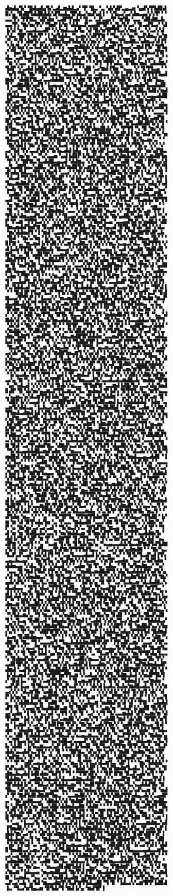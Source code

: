 ▟▅▟▄▜▞▝█▟▄▟▄▜▞▃▟▃▆▟▟▃▞▝▛▝█▃▝▃▝▟▞▟▛▃▄▃▅▝▄▟▚▜▜▟▉▟▉▞▄▝▉▟█▜▟▟█▟▟▞▟▜▄▟▃▜▛▟▃▞▅▟▚▟▐▝▝▞▙▃▞▃▞▟▅▃▄▞▞▞▛▝▝▃▃▜▚▝▛▛▇▃▝▟▛▟▅▝▃▟▛▜▚▟▞▝▊▃▝▃▛▃▄▞▛▝▆▜▙▝▃▃▝▟▉▟▇▃▙▃▃▜▚▝▇▞▅▞▛▞▝▜▅▛▐▞▆▝▟▟▄▃▛▃▄▟▛▜▛▝▄▜▄▜▞▃▞▝▊▃▟▜▃▞▝▟▐▞▟▝▅▝▃▃▟▃▃▟▛▝▞▞▅▟▃▃▙▜▄▝▟▝▉▞▅▜▛▜▜▃▞▞▅▟▝▃▝▞▃▞▞▟▞▟▃▝█▛▐▜▟▞▛▝▐▝▅▜▟▟▃▝▚▃▅▞▞▟▛▛▇▝▝▜▄▝▞▝▅▞▚▃▛▟▅▃▚▞▆▞▚▝▚▜▝▟▆▜▞▃▞▝█▜▅▜▄▟▜▟▄▜▞▞▅▞▞▝▄▜▄▃▜▜▄▟▇▃▚▟▅▃▞▟▐▜▝▞▙▜▄▞▞▃▜▃▛▟▞▞▛▜▚▝▃▃▆▟▇▟▞▞▟▃▟▃▆▛▐▜▃▃▞▃▆▟▐▜▞▝▇▜▄▞▝▜▄▞▆▝▄▃▅▟▇▞▃▃▅▞▃▞▜▞▆▝▊▞▃▝▆▞▜▃▝▜▟▝▊▟▄▝▄▃▙▃▞▛▇▝▟▃▝▃▅▜▃▟▐▝▛▃▜▜▚▞▜▞▝▟▆▃▆▝▉▝▊▝▛▟▇▜▝▞▃▃▜▟▐▞▝▃▄▝▚▞▝▝▆▝▞▃▃▝▚▟▞▝▄▟▝▟▐▝▜▟▐▟▟▃▝▝▝▟▜▝▜▜▚▟▃▝▊▜▙▞▅▟▝▃▙▟▇▞▜▟▛▝▞▃▟▟▐▟▉▞▄▜▙▞▙▃▃▞▄▝▝▟█▝▃▞▆▟▐▜▅▝▚▃▃▝▞▝▊▜▜▃▄▝▝▝▅▜▝▜▙▝▇▞▝▜▟▝▅▟▄▝▅▃▃▟▆▃▛▃▝▃▆▃▃▝▞▛▐▃▛▛▐▜▝▟▜▜▜▜▄▟▆▟▞▝▟▟▊▛▇▃▞▃▃▟▟▟▉▝▜▝▞▟▆▝█▝▇▜▝▝▟▟▜▟▊▜▞▝▞▝▊▟▞▜▄▃▜▝▃▟▇▟█▞▄▟▜▝▐▃▄▃▄▝▟▝▅▝▊▟▄▟▝▟▐▟▐▞▃▝▊▜▄▃▅▟▅▜▃▃▙▟▉▝▞▃▞▜▃▜▝▞▆▞▄▝▉▞▝▟▞▞▃▝▉▃▟▜▞▟█▟▞▟▉▟▝▜▛▃▜▟█▃▜▟▊▞▅▟▐▜▟▟▃▃▝▞▙▜▜▃▜▜▙▜▞▝▞▝▆▃▛▜▅▝▇▝▐▃▜▝▞▞▆▝▚▝▅▝▞▃▄▃▟▟█▟▛▃▅▝█▞▙▃▙▞▞▞▜▝▉▟▉▃▜▃▞▞▆▞▟▟▃▟▆▜▞▞▆▝▛▜▚▟█▝▇▜▚▝▃▞▞▟▆▜▃▟▃▝▅▃▚▝▃▝▃▟▇▝▃▜▛▃▟▝▟▜▞▃▝▝▆▃▆▜▞▜▜▝▇▟▄▞▄▟█▜▜▞▜▞▞▞▟▝▉▝▊▞▆▞▞▞▆▟▛▝▞▜▚▞▚▞▚▜▜▛▐▝█▟▄▟▝▝▚▝▊▝▝▃▃▃▜▃▛▃▅▞▄▝▜▝█▃▞▝▛▜▞▜▃▝▊▟▉▞▆▃▃▞▚▞▞▟▇▟▜▜▃▝▛▟▜▟▞▃▅▛▇▜▟▝▅▃▆▜▜▝▊▝▄▟▟▞▙▝▜▞▜▃▞▞▄▜▚▝▝▞▝▝█▞▆▝▆▜▃▟▉▟▉▜▞▞▜▝▉▜▅▃▝▞▝▜▙▟▅▜▟▝▄▃▟▝▅▜▙▝▛▟▛▟▅▟▉▟▞▝▄▝▛▜▜▝▚▝▉▝▆▞▚▜▝▟▄▟▜▜▛▝▇▝▝▟▉▞▄▜▛▝▜▝▃▃▞▞▛▃▙▜▜▜▙▞▃▟▛▟▐▝▇▝▅▟▚▞▙▝▅▜▟▃▄▜▟▟▛▝▛▟▃▞▛▛▇▟▛▞▟▞▅▜▜▛▇▜▅▟▉▞▛▞▛▝▊▝▉▞▙▃▅▞▃▝▝▝▇▞▟▟▐▝▆▞▚▜▅▞▞▃▜▃▟▝▜▜▞▞▛▝▛▝▊▜▅▜▟▃▟▟▝▞▜▜▞▃▝▞▞▝▞▃▞▜▟▝▛▞▃▃▛▟▛▞▜▞▙▃▟▟▐▟▄▝▜▝▟▞▟▛▐▃▅▝▇▟█▃▄▞▛▝▅▞▄▛▇▃▙▝▟▝▅▞▅▝▃▝▚▞▃▃▅▝▄▟▐▟▉▛▐▞▙▟▚▟▃▜▄▞▛▟▆▟▞▜▞▟▞▃▆▟█▜▅▝▛▝▞▝▇▛▇▃▜▃▟▟█▃▄▃▟▝▟▟▆▃▝▞▞▜▙▞▞▟▛▝▚▟█▝▚▟█▝▐▛▇▃▞▟▃▜▃▟█▜▄▃▚▟█▃▝▟▜▜▟▞▆▟▉▜▞▃▆▜▚▝▇▞▚▞▛▜▜▞▄▝▅▞▙▝▞▝▛▞▜▟▚▟▄▜▟▃▃▜▜▃▚▜▅▜▝▃▃▞▝▞▛▞▝▜▛▟▃▃▜▟█▜▄▜▞▟▟▛▐▝▟▃▟▝▊▝▝▟▃▟▝▜▚▜▜▟█▞▙▜▙▟▛▝▝▟▐▟▃▞▟▞▝▃▟▜▝▃▆▟█▝▊▞▝▞▄▃▞▝▞▛▐▜▄▃▆▟▇▟▚▞▚▞▛▃▝▞▟▜▃▝▅▝█▝▅▟▞▟▜▝▉▜▙▝▛▟▄▃▙▜▃▞▚▟▄▜▚▟▚▃▙▝█▝▉▟▛▞▙▝▚▟▉▜▙▛▐▞▛▃▜▃▟▟▇▃▝▃▞▟▟▟▇▝▄▛▐▟▐▟▅▝▚▃▞▝▄▟▇▞▝▃▛▟█▝█▞▜▞▝▃▅▝▐▞▚▝█▃▄▞▙▞▄▟▃▛▐▃▙▝▉▃▅▟▇▃▟▜▙▝▃▟▝▜▄▜▝▟█▟▝▝▛▃▟▞▞▞▆▝▚▝▟▃▆▝▐▜▟▝▞▃▚▜▜▃▛▝▜▃▅▟▄▜▛▜▜▝▅▝▇▃▜▛▇▟▃▟▜▃▄▜▚▜▞▝▛▜▝▜▚▞▞▟▆▟▆▝▃▛▇▝▆▞▃▞▟▝▝▃▄▝▝▝▉▝▚▝▜▟▜▃▝▟▝▟▆▟▆▟▝▃▃▝▞▟▊▝▇▟▇▝▅▃▅▝▞▝█▃▙▜▞▃▅▝▛▛▐▜▜▟▞▟▅▃▄▟▜▃▞▟▉▝▞▝▉▃▄▞▄▞▙▟▅▞▟▞▙▝▇▞▄▟█▞▚▟▆▝▛▃▟▝▚▞▛▝▛▃▆▝▜▜▜▃▞▞▞▝▞▞▅▜▚▜▟▟▊▝▚▜▙▟▜▃▄▝▃▃▄▟▜▟▚▞▅▟█▟▝▟▊▜▅▃▅▟▟▜▅▛▇▝▉▃▟▜▜▟▚▞▛▃▜▟▃▛▇▝▅▜▄▃▟▝▉▜▙▝▛▟▞▜▟▝▞▟▃▝▆▞▟▟▅▟▜▝▐▝▆▟▝▃▄▟▞▞▃▜▟▜▙▞▟▟▅▝▞▟▆▝▊▝▞▜▙▟▇▜▛▟▛▃▙▝▉▟▝▝▆▞▃▜▅▝▐▞▄▝▆▝▄▃▝▛▐▃▟▝▜▝▇▟▜▞▃▜▟▜▞▟▅▜▅▃▄▝█▞▝▝▊▛▇▝▃▝▆▃▅▟▐▞▛▟▊▞▞▃▆▜▃▟▇▃▜▝▉▞▞▞▆▃▚▃▄▃▛▟▃▝█▟▜▜▜▝▞▟▐▃▙▜▜▜▙▝▄▟▇▃▙▝▇▃▃▞▞▝▟▟▜▞▞▝▚▃▄▃▜▝▃▟▝▟▄▟▆▝▆▟▊▟▊▝▇▜▄▝▃▝█▝▄▟▉▜▛▞▃▃▅▟▚▃▙▞▙▜▝▟▜▝▃▜▜▞▙▟▅▞▃▞▛▟▄▟▉▝▆▝▃▟▇▟▜▜▜▝▃▝▜▝▅▟█▟▟▜▝▞▛▞▄▞▄▝▛▟▚▟▅▝▛▜▙▛▇▝█▝▃▜▄▝▝▟▜▝▅▝▊▝▅▟▜▟▊▝▅▟▟▞▄▃▃▞▃▝▃▃▞▞▛▝▟▞▙▟█▜▅▟▝▝▆▟▝▛▇▞▟▝▄▟▉▟▊▜▄▃▄▝▟▟▅▜▞▝▝▝▚▝▚▜▞▝▇▝▛▜▙▛▐▜▜▟▝▛▐▃▞▛▇▞▙▝▃▝▄▟▆▃▚▟▅▝▞▜▛▝▃▜▝▝▝▞▆▃▟▜▞▝█▝▅▟▝▟▜▛▐▞▙▛▇▝▃▝▅▃▆▞▟▞▚▟▟▞▜▝▃▃▙▟▜▃▛▞▛▟▉▟▃▟▜▝▚▜▅▃▞▝▜▛▐▟▞▞▃▃▙▟▛▝▇▟▞▃▟▞▞▟▐▜▛▃▜▟▟▃▟▝▜▃▜▞▃▟█▝▅▜▜▝▟▃▙▟▟▃▄▜▅▃▄▟▚▃▄▞▆▞▟▝▐▃▝▜▛▟▐▝▝▝▉▟▐▛▐▜▄▞▜▃▛▝▜▜▞▞▆▟▚▟▞▝█▟▚▞▟▝▞▟▇▝▄▜▚▞▆▜▚▃▛▝▊▟▇▃▃▞▛▜▚▛▐▝▐▃▃▞▞▝▅▃▅▟▉▞▃▟▊▝▛▝▉▟▄▜▙▟▞▝▄▞▄▛▇▟▆▝▆▃▛▟▃▟█▃▙▜▞▜▝▜▜▞▚▞▛▃▆▞▙▟▛▝▊▞▅▟▜▜▙▟▊▝▐▜▜▟▜▟▅▃▝▃▜▃▝▜▛▟▅▝▜▛▇▞▛▟▉▜▟▟▜▝▅▟▐▜▃▟▛▞▛▞▝▝▛▃▛▟▝▞▛▝▛▟▄▜▅▝▞▝▚▞▝▞▚▛▐▟█▝▅▞▛▜▄▝▇▜▙▝▉▃▃▜▞▜▃▜▜▝▅▟▅▟▉▟▜▝▊▞▆▝▊▝▚▃▝▟▇▟▞▟▝▃▜▞▞▝▆▃▙▜▅▃▟▟▃▜▙▟▊▟▝▟▜▃▝▜▞▞▆▃▚▜▃▃▟▟▄▞▅▞▛▜▝▟▞▟▝▝▇▞▝▟▇▜▅▝▊▞▝▝▉▜▛▃▝▜▜▞▝▞▙▝▟▝▛▟▝▝▄▟█▜▄▃▞▟▟▟▝▞▆▟▇▞▚▝▛▟▉▞▛▃▝▃▞▝▃▜▞▟▉▟▚▟▄▝▉▝▞▜▟▜▅▞▆▝▉▞▛▃▟▝▊▞▃▟▆▞▜▟▇▜▝▃▅▟▛▜▄▝▞▟▄▃▆▟█▜▛▟▟▟▅▝▃▃▅▟▜▞▙▟▃▞▙▝▄▝▚▟▟▃▙▟▐▜▛▝▃▃▜▞▝▝▊▝▞▃▚▞▟▝▜▟█▟▜▛▐▃▛▜▟▃▆▛▐▜▜▜▃▝▇▝▊▜▜▝▛▝▇▃▅▜▄▝▞▜▞▃▆▝▄▜▄▃▙▞▝▞▛▝▛▜▙▝▄▃▅▃▞▃▜▟▚▃▆▟▆▝▛▜▞▃▟▞▃▞▟▞▚▞▜▃▚▛▇▝▟▝▆▟▇▜▅▃▆▜▝▞▄▞▟▝▐▝▅▜▞▟▞▞▟▃▛▞▙▟▞▝▜▜▞▟▄▃▞▜▅▝▛▝▊▞▝▃▟▝▊▃▙▝▐▞▙▟▞▟▞▟▇▞▜▛▇▟▅▃▚▞▄▃▞▝▛▜▄▝▟▛▇▞▞▟▟▟▆▛▐▜▞▛▐▞▛▝▉▜▚▟▝▝▝▟▛▝▚▜▞▃▛▝▉▟▇▞▚▟▟▟▜▟▟▟▞▞▃▛▇▜▞▞▙▟▊▟▃▜▜▞▚▝▆▟▄▃▚▜▞▞▟▃▟▝▟▝▐▜▛▃▅▞▆▜▛▜▙▜▚▝▞▝▐▞▄▃▟▃▚▟▝▞▛▜▝▝▄▟▐▝▛▃▅▟▃▛▐▝▊▞▅▃▛▞▚▝▞▟▉▞▞▟▇▞▅▛▇▞▃▞▄▝▇▝▚▝▝▃▙▞▙▜▜▛▐▃▙▜▄▜▅▃▃▟▜▞▃▃▟▃▟▃▆▟█▃▙▝▅▟▆▞▜▛▇▝▄▞▚▟▃▟▝▞▞▞▟▝▟▝▊▟▞▞▅▃▃▝▉▜▅▛▇▝▃▃▆▟▐▟█▞▙▞▃▃▞▟▄▜▅▟▊▟▛▝█▝▟▞▅▞▄▃▆▃▛▜▜▃▆▃▞▜▃▝▅▟▅▟▝▛▐▟▚▝▉▜▜▜▃▜▃▝▆▜▚▃▃▃▚▃▅▃▚▞▟▃▆▜▜▟▐▟▞▜▄▞▝▞▚▃▝▛▐▃▙▜▟▟▆▝▝▃▜▞▚▞▄▜▛▃▅▝█▝▝▟▉▛▐▞▞▃▄▟▝▞▝▃▆▟█▛▇▜▚▝▅▛▇▝▊▟▉▃▅▟▐▃▚▜▟▟▟▟▟▝▐▟▅▝▃▃▅▜▞▟▟▃▄▝▐▃▙▃▞▃▙▜▝▃▄▟▉▜▞▜▜▝▆▟█▟█▟▝▝█▜▅▝▃▟▅▝▞▟▇▞▜▜▅▟▃▟▆▟▐▟▝▟▜▞▆▝▃▞▆▜▛▛▇▝▚▟▞▜▚▞▅▝▜▝▉▞▆▟▆▟▞▞▛▞▄▜▄▞▄▛▇▃▄▞▆▜▙▝▟▃▙▟▟▟▝▝▆▞▙▟▅▜▅▝▐▃▛▝▞▞▛▟▃▃▛▟▜▃▞▝▚▞▟▝▐▟▚▟▛▃▟▜▚▞▃▜▞▃▛▝▊▞▃▃▝▃▚▟▆▜▝▟▆▟▛▟▊▝▊▟▄▟▞▜▜▝▅▃▅▞▙▜▛▃▛▝▟▃▙▃▆▜▝▝▃▞▝▟▝▝▜▞▞▟▇▃▄▛▇▟▝▟▄▞▃▃▅▞▟▟▞▜▛▝▟▃▛▟▇▃▞▃▆▝▄▞▝▜▜▝▇▞▝▜▜▞▄▞▙▜▄▜▝▜▜▜▄▟▄▛▇▜▟▞▚▝▛▟█▟█▟▜▃▚▜▟▞▆▝▟▃▛▞▟▟▐▞▝▞▚▃▙▟▃▟▛▃▜▟▟▞▅▟▚▟▟▞▞▞▆▟▝▃▃▞▄▟▄▝▇▝▉▟▝▃▞▜▚▟▅▛▇▃▝▟▇▟▚▃▞▟▞▜▄▝▟▜▟▜▝▟▄▟▉▞▅▝▆▞▃▝█▞▙▜▄▝▜▞▟▃▄▟▟▟█▃▅▟▚▟▅▝▛▝▅▃▃▝▐▞▜▝▝▝▇▞▝▜▅▞▞▝▟▃▟▞▞▞▅▜▞▜▅▟▉▟▝▟▟▞▛▟▅▞▚▟▟▞▄▝▛▜▛▞▆▝▉▃▚▛▐▝▞▝▊▟▄▜▅▟▃▃▄▃▟▟▊▝▐▞▞▜▃▞▝▝▝▝▃▟▇▝▚▜▟▜▞▝▜▜▄▞▆▃▚▟▐▜▜▟▐▟▞▝▅▝▟▟▚▜▚▞▝▃▃▃▞▜▛▝▟▟▇▝▞▜▅▞▜▞▄▜▅▞▄▜▃▃▆▜▟▜▚▟▊▝▉▜▚▟█▟▚▝▅▝▃▜▙▞▞▃▞▞▙▟▜▝▛▝▆▛▇▜▄▃▃▝█▟▞▝▟▃▚▝█▟▛▝█▝▄▜▙▝▚▝▄▜▙▝▜▃▜▝▟▟▆▟▚▜▜▟▅▛▐▟▛▟▇▃▛▝▄▞▙▝█▟▞▛▐▟▝▟▄▟█▟▝▝▚▝▄▜▜▃▅▟▝▝▇▜▛▃▚▛▇▃▄▜▞▃▅▟▃▟▐▞▙▜▚▟▝▟▆▃▝▟█▝▄▟▆▞▆▃▅▟▇▞▝▃▜▟▝▃▙▝▛▝▝▞▞▜▟▝▜▞▝▝█▟▞▟▛▟▄▝▅▟▜▟▆▝▄▃▜▟▆▟▃▟▞▟▞▟▐▟▉▟▐▞▆▞▚▞▝▟▊▝▚▝▝▃▜▞▅▝▆▟▉▝▇▜▞▃▝▟▟▃▝▜▜▜▛▞▙▃▙▞▟▝▃▞▟▜▃▞▞▜▙▜▞▝▞▟▐▞▃▟█▃▚▝█▟▊▞▝▜▚▞▆▜▜▟█▞▄▞▝▜▙▞▄▛▇▛▇▃▚▞▚▝▆▝▚▜▙▟▅▟▜▟▉▜▚▝▐▞▃▃▆▟▛▞▛▟▊▜▄▞▄▜▃▞▝▞▝▟▝▟▆▝▞▟▆▟▛▝▞▞▄▃▚▃▜▝▄▜▞▞▛▞▟▟▝▟▞▞▜▜▙▞▛▃▛▃▜▟▃▃▆▟▄▝▞▃▜▞▛▝▛▝▉▛▇▜▙▝▅▃▜▝▝▟▜▟▅▝▅▃▝▞▝▝▄▝▝▜▞▜▛▜▄▝▛▛▇▜▜▟▅▜▛▃▃▞▝▞▛▟▄▃▞▜▜▟█▝▐▞▆▝▆▝▟▝▉▜▚▟▄▜▅▝▃▝▛▃▃▝▇▟▄▟▉▝▃▃▞▟▇▝▊▜▅▞▃▞▚▝▞▟▇▞▚▞▛▝▄▝▇▞▅▞▃▞▃▞▃▟▝▝▜▞▅▃▛▞▃▝▇▜▟▜▅▝▆▃▄▝▊▝▜▜▃▞▟▝▛▝▝▜▟▝▅▝▅▝▉▟█▃▙▞▃▃▜▝▅▞▆▟▟▃▅▝▊▜▅▞▟▜▚▝▉▟▐▞▜▜▚▃▟▟▆▞▙▝▟▟▐▞▜▟▝▟▛▝▆▝▛▝▃▟▇▜▛▝▊▞▜▜▃▃▜▝▛▞▃▜▅▜▃▞▛▃▄▜▞▟▟▝▚▃▟▛▇▝▞▃▆▜▝▝▄▝▚▃▆▝▊▞▙▝▊▜▟▞▆▞▄▝▚▃▄▃▃▟▟▞▙▃▟▛▇▟▜▟▜▟▇▞▙▜▝▟▄▞▞▝▟▜▄▃▄▜▚▛▇▞▛▜▜▜▟▜▄▃▝▃▝▃▞▞▄▞▄▟▆▟▇▝▝▝▇▞▚▃▜▃▛▃▛▃▄▛▐▟▞▟▐▜▝▜▝▃▄▜▃▃▃▟▄▟▐▞▄▃▅▝▚▞▝▝▊▜▞▜▃▟▚▟▐▜▚▃▄▃▙▃▄▞▝▝▇▞▆▜▄▝▄▜▄▛▇▞▞▞▟▃▄▞▝▞▅▜▛▃▄▟▅▝▚▃▞▃▜▟▜▟▅▝▟▟▅▃▄▝▞▟▃▝▊▞▝▞▟▃▟▝▞▝▃▟▅▝▇▝▛▃▝▃▙▃▝▝█▝▅▜▅▟▆▃▞▝▚▞▝▃▃▝█▝▇▟▐▜▙▛▐▜▚▞▞▜▅▞▞▝▅▟█▃▅▟█▟▛▜▝▟▄▜▄▟▟▟▟▜▚▟▜▞▄▞▟▝▜▞▞▟▅▟▆▃▞▝▉▝▉▜▃▟▃▞▛▟▄▞▝▃▜▞▚▞▞▟▐▜▄▟▆▜▟▟▝▞▜▝▇▞▄▟▞▟▜▞▝▝▇▃▜▃▚▟▄▜▟▝█▃▝▝▐▟▜▞▄▝▉▝▛▝▃▞▜▃▙▃▅▝▟▃▙▟█▃▚▟▃▟▃▃▝▝▉▜▝▟▃▞▜▜▜▞▜▟▉▃▝▟▄▞▃▜▚▃▄▛▇▝▝▝▃▟▊▜▛▝▆▜▜▃▝▟▐▝▞▞▅▞▙▝█▟▞▝▉▝▐▜▟▝▝▜▅▜▙▞▜▟█▞▄▜▜▝▛▞▛▟▇▞▜▟▇▞▅▃▜▝▛▜▞▜▚▟▞▞▄▜▃▝▟▟▆▛▐▜▜▜▛▝▅▞▛▟▝▜▜▛▇▟▛▟▆▝▚▝▚▞▙▟▅▟▐▞▛▟▅▃▆▝▊▜▄▟█▞▞▞▙▞▅▜▚▜▟▝▊▟▄▞▛▟▜▝▇▝▉▝▛▝▃▜▄▝▚▝▃▜▅▃▞▞▞▝▇▞▞▟▜▝▉▞▞▟▄▝▉▜▟▞▝▞▛▞▟▜▅▜▝▝▆▟▊▃▛▃▄▞▃▜▚▝▝▟▉▟▄▃▚▝▚▜▟▃▆▞▃▝▜▝▆▃▞▝▚▞▅▟▉▞▝▝▝▜▄▜▙▞▅▝▊▟▊▝▝▟▅▜▃▜▙▟▚▟▉▜▝▃▜▃▄▝▉▟▉▃▟▝▐▟▄▟▄▜▅▞▆▟▐▝▃▟▟▝▞▟▚▞▜▃▞▟▃▟▝▝▜▟▟▟▃▞▅▜▞▞▅▞▃▝▄▟▞▟▇▟▆▜▙▃▛▞▞▜▃▞▜▝▛▟▝▝▞▟█▜▝▝▊▝▆▟█▟▚▃▚▜▅▞▄▜▝▝▛▝▅▞▝▟█▛▇▜▛▞▅▝▚▝▟▝█▞▆▛▐▝▟▟▟▃▚▟▄▞▛▜▜▜▟▝█▟▆▟▚▃▅▝▉▟█▟▅▃▄▝▅▞▛▝▐▝▝▞▛▞▙▟▊▝▅▟▟▝▜▃▛▜▅▜▝▟▚▜▞▃▝▟▇▝▚▟▇▝▊▝▇▃▝▜▝▃▃▃▅▜▝▜▄▃▙▟▟▟▆▟█▜▛▟▛▝▐▜▚▟▛▃▆▞▝▃▃▞▚▜▛▃▝▟▛▝▝▞▄▃▞▜▃▜▝▝▇▜▅▝▉▃▜▟▛▞▅▝▃▞▟▃▄▃▜▞▛▟▃▟▆▞▛▝▇▃▆▜▄▜▙▝▞▝▊▝▇▛▐▟▟▝▄▞▅▞▟▞▟▃▟▟▞▝▃▝▜▃▅▜▚▞▆▃▞▝▆▞▛▜▛▟▄▜▃▃▚▝▉▟▅▟▚▟▞▃▃▟▛▃▃▛▐▝▜▝▃▟▉▞▅▃▃▜▟▝▞▛▇▟▜▟▞▜▙▃▄▜▙▝▛▞▃▟▊▜▛▟▚▝▄▞▄▝█▞▄▞▞▟▚▃▆▟▛▟▐▃▃▟▆▞▚▞▚▛▐▟▝▝▅▛▇▟▅▟▄▟▛▟▆▟▝▃▟▜▞▟▚▝▅▜▅▟█▟█▞▝▟▟▜▝▝▝▞▙▞▞▝▐▟▞▟▉▛▇▛▐▞▞▟▜▝▟▝▐▞▟▃▅▟▝▃▟▞▜▝▆▜▛▜▅▜▜▃▆▝▞▃▟▃▞▟▞▟▜▃▜▟▇▃▙▟▝▞▅▟▛▜▙▜▞▝▉▟▐▃▝▝▇▝▞▃▅▜▜▟▚▃▝▝▊▃▅▃▆▜▜▞▚▝▊▜▚▝▜▟▅▟▐▝▃▞▆▟▅▝▃▟▚▛▐▃▄▝▊▜▙▃▞▞▜▞▚▟▚▃▛▝▞▝▝▟▞▟▐▃▟▃▜▃▙▞▆▟█▃▟▃▜▝▞▞▆▃▞▞▞▝▟▃▆▜▙▝▄▟▊▟▝▞▞▃▆▜▜▟▚▞▝▝▞▞▞▟▐▞▝▟▟▝▊▞▅▜▝▟▞▝▟▛▐▞▅▞▅▝▐▟▊▃▆▟▛▜▚▟▆▝▆▝▞▝▜▃▆▝▐▞▚▃▛▜▛▟▞▃▛▃▛▝▐▝▞▃▄▜▄▝▝▞▟▟▉▟▄▞▙▝▚▟▇▝▚▝▚▜▄▝▞▃▙▃▆▝▅▟▇▟▚▞▟▝▟▝▝▛▇▝▝▃▙▟▟▟▜▝▊▝▞▃▄▞▅▜▄▟▇▟▊▃▆▝▊▝█▟▛▝▊▝▝▃▆▞▅▝▚▟▄▛▐▞▄▟█▝█▞▙▜▄▞▄▟▅▝▐▝▜▝▚▃▚▟▝▃▜▜▝▞▛▝▊▝▃▞▝▞▜▝▜▞▃▃▆▟▟▝▟▜▚▃▆▞▆▝▟▜▚▟▅▝▐▟▝▞▙▛▐▛▐▃▞▃▅▟█▝▞▃▅▞▞▜▝▃▟▟█▝▆▟▝▟▞▟▊▝█▜▛▞▅▜▅▝▐▃▆▟▝▞▃▞▅▝▐▟▊▛▇▝▛▟▚▝▇▞▆▝▃▟▞▛▇▞▞▝▄▟▊▟█▜▙▃▄▝▊▟▝▟▅▝▝▟▄▟▅▝█▃▛▞▅▝▜▜▚▟▚▟▜▃▞▜▜▜▛▟▐▝█▝▄▞▜▞▞▝▟▟▞▝▛▜▟▃▞▃▝▟█▝▊▟▟▟▃▟▅▜▞▜▙▃▛▃▚▃▄▃▆▃▃▜▚▟▚▝▚▃▛▜▚▟▄▜▚▝▇▟▅▞▄▝▃▜▜▃▄▜▄▜▟▝▅▞▚▃▜▟█▃▞▃▃▃▛▝▟▞▚▟▟▜▅▝▅▞▜▞▝▟▟▃▅▞▃▜▃▜▙▝▟▟▊▝▐▞▙▃▆▃▃▞▄▛▐▜▃▛▐▞▙▟▊▝▜▞▜▃▞▞▛▛▇▝▉▜▚▞▙▞▃▝▜▃▛▟▟▞▄▃▟▟▚▃▜▜▞▝▞▝▊▝▝▝█▛▇▃▝▟▚▞▛▝▅▜▚▝▆▟▉▝▅▟▆▞▜▟▞▜▛▞▅▛▇▃▚▝▊▞▜▝▅▝▚▞▞▞▜▜▝▝▉▝▊▞▚▜▟▛▐▃▝▟▉▜▄▟▛▃▞▝▇▃▝▞▟▝▝▝▛▝▚▟▛▃▄▃▙▝▄▜▙▞▃▝▅▃▜▞▜▜▃▞▟▃▆▜▃▝▟▛▐▝▝▝▆▞▜▟▟▟▞▝▛▟▚▃▟▞▜▞▅▟▝▟▛▞▚▞▄▃▚▝▜▟▟▝▟▛▐▝▅▞▟▜▅▟▆▜▃▟▃▜▝▟▄▞▚▝▊▟▆▃▙▃▟▟▐▟▊▟▅▞▜▟▜▝▝▜▝▝▜▜▛▟▛▞▝▝▊▛▐▛▇▝▉▃▛▃▟▞▅▜▝▝▛▜▟▟▆▞▃▝▃▟▇▞▆▟▃▟▞▟▃▃▟▟▆▃▟▟▛▝▊▟▝▝▃▃▟▛▇▝▜▟▚▃▃▞▛▟▐▜▛▟▟▟▐▞▚▝▜▟▃▞▅▜▟▟▟▃▅▞▜▝▅▟▊▜▛▛▐▃▚▜▅▞▜▃▚▃▟▟▟▜▙▝▇▜▙▃▝▟▚▞▙▟▄▃▛▝▄▟▞▜▃▜▜▃▆▞▆▟▄▞▛▞▟▟▟▃▚▜▞▃▚▟▚▃▅▝▊▝▅▟▞▝▛▝▇▟▜▟▊▟▇▟▛▜▅▃▝▝▃▃▆▟▉▞▞▝▚▜▙▜▞▟█▟▜▜▚▟▄▃▟▞▞▃▄▟▛▃▝▝▇▞▄▟▇▃▃▞▝▟▇▟▞▞▟▝▆▟▆▛▐▟▞▃▛▝▆▃▚▃▙▟█▟▊▃▚▞▙▞▅▟█▃▙▝▄▛▇▜▞▞▅▞▜▃▞▟█▞▟▟▅▟▄▟▇▝▟▟▇▝▝▝▝▝▜▞▆▝▊▝▉▃▟▜▟▜▝▜▙▞▟▜▝▟▞▟▊▝▄▛▇▜▟▜▃▝▐▟▜▞▟▜▝▝▊▃▜▛▐▜▜▟▝▟▚▜▙▝▆▃▝▝▆▟▉▝█▝▛▜▛▃▞▃▛▟▚▝▞▜▚▞▝▃▄▜▙▟▜▝▝▟▃▜▙▞▛▞▆▜▚▞▜▟▇▝▜▟▝▃▆▝▐▝▝▃▄▝▐▃▃▞▙▝▉▞▛▜▄▃▅▃▛▟▐▝▛▟▅▜▟▞▅▟▇▜▃▜▜▝▞▃▃▃▆▟▆▃▚▟▐▜▅▟▊▞▞▝▃▝▄▝▟▝▜▞▞▟▐▝▞▟▆▟▇▟▉▟▃▜▚▞▙▛▇▞▟▜▄▝▛▃▅▞▄▛▐▟▟▞▆▞▃▞▛▝▝▟▛▟▞▟▆▟▟▃▅▜▝▞▛▟▅▜▜▝▜▟▟▟▛▟▜▝▊▟▛▟█▜▚▛▐▜▟▃▙▟▚▃▜▝▅▝▇▟▃▃▞▜▞▜▛▟▄▝▜▟▉▞▜▜▅▟▛▟█▟▅▜▛▝▇▞▜▃▝▟▉▝▟▞▚▜▚▟▝▃▝▃▅▝▝▞▟▜▚▃▅▃▄▃▟▞▅▃▄▝▝▟▉▟▉▞▟▝▐▞▃▞▛▟▐▝▟▟▊▜▅▟▉▃▞▃▅▃▚▟▚▃▟▝▜▟█▟▟▃▝▟▇▞▜▟▇▝▞▞▜▃▚▜▄▃▃▃▄▟▃▃▆▜▃▃▞▃▄▜▟▟▚▞▃▞▃▛▐▞▛▃▃▝▝▞▟▟▇▟▄▟▝▞▝▟▛▝▐▃▚▃▜▜▃▟▅▜▚▞▝▝▚▟▅▟▇▞▛▞▄▝▃▟▇▝▆▞▜▃▝▟▟▃▃▜▝▟▇▜▟▞▅▃▃▟▟▟▛▝▆▝▟▜▞▟▃▝▉▝▟▜▃▝▆▞▄▃▝▝▅▃▃▟▊▟█▜▟▟▐▝▚▃▞▝▚▃▝▛▇▟▆▛▐▃▞▝▅▃▜▝▟▝▉▞▆▃▆▝▐▟▃▃▄▝▅▃▅▟█▃▟▝▇▞▛▟▐▜▛▝▆▃▟▟▅▛▇▞▅▜▟▞▙▜▄▝▞▃▆▟▇▝▐▃▅▟▃▝▚▃▝▃▚▞▅▟▊▟▃▟▆▝▄▛▇▟▞▞▅▜▙▟▐▃▚▝▜▝▆▜▚▞▆▃▞▃▝▃▛▃▞▃▙▝▄▜▟▝▆▃▃▟▆▜▚▜▄▛▇▜▜▟▃▟█▝▜▝▊▝▐▟▃▞▞▃▆▜▛▛▐▟▉▟▐▃▝▜▃▞▅▜▄▃▅▝▉▜▟▞▜▝▇▟▐▞▄▝▆▟▜▛▐
